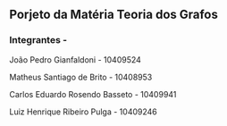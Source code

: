 ## Porjeto da Matéria Teoria dos Grafos 

### Integrantes - 

João Pedro Gianfaldoni - 10409524

Matheus Santiago de Brito - 10408953

Carlos Eduardo Rosendo Basseto - 10409941

Luiz Henrique Ribeiro Pulga - 10409246


